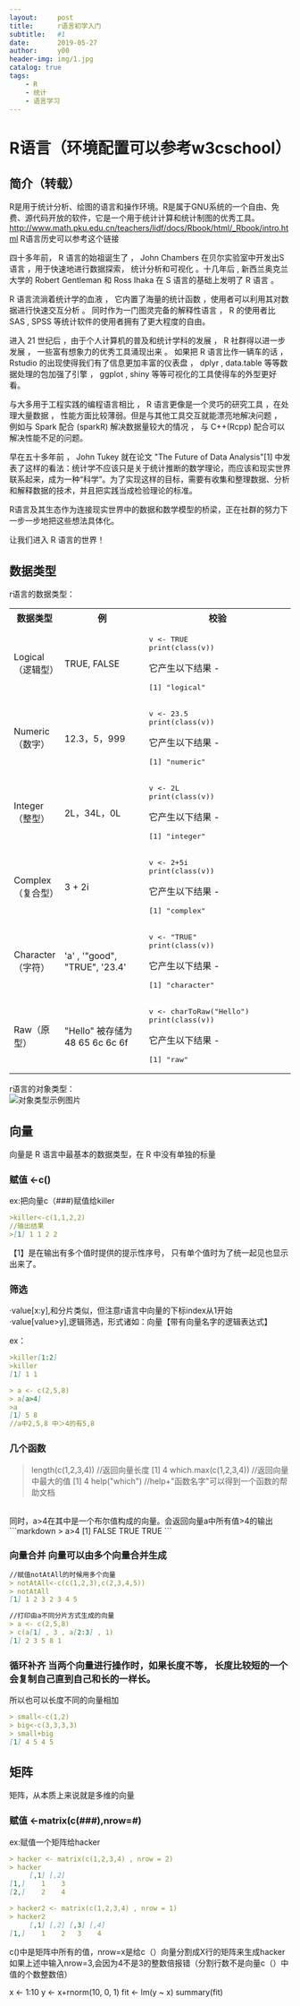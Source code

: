 ```yaml
---
layout:     post
title:      r语言初学入门
subtitle:   #1
date:       2019-05-27
author:     y00
header-img: img/1.jpg
catalog: true
tags:
    - R
    - 统计
    - 语言学习
---
```

# R语言（环境配置可以参考w3cschool）

## 简介（转载）
R是用于统计分析、绘图的语言和操作环境。R是属于GNU系统的一个自由、免费、源代码开放的软件，它是一个用于统计计算和统计制图的优秀工具。
http://www.math.pku.edu.cn/teachers/lidf/docs/Rbook/html/_Rbook/intro.html R语言历史可以参考这个链接


四十多年前， R 语言的始祖诞生了 ， John Chambers 在贝尔实验室中开发出S语言 ，用于快速地进行数据探索， 统计分析和可视化 。十几年后 , 新西兰奥克兰大学的 Robert Gentleman 和 Ross Ihaka 在 S 语言的基础上发明了 R 语言 。

R 语言流淌着统计学的血液 ， 它内置了海量的统计函数 ，使用者可以利用其对数据进行快速交互分析 。 同时作为一门图灵完备的解释性语言 ， R 的使用者比 SAS , SPSS 等统计软件的使用者拥有了更大程度的自由。

进入 21 世纪后 ，由于个人计算机的普及和统计学科的发展 ， R 社群得以进一步发展 ， 一些富有想象力的优秀工具涌现出来 。 如果把 R 语言比作一辆车的话 ， Rstudio 的出现使得我们有了信息更加丰富的仪表盘 ， dplyr , data.table 等等数据处理的包加强了引擎 ， ggplot , shiny 等等可视化的工具使得车的外型更好看。

与大多用于工程实践的编程语言相比 ， R 语言更像是一个灵巧的研究工具 ，在处理大量数据 ， 性能方面比较薄弱。但是与其他工具交互就能漂亮地解决问题 ， 例如与 Spark 配合 (sparkR) 解决数据量较大的情况 ， 与 C++(Rcpp) 配合可以解决性能不足的问题。

早在五十多年前 ， John Tukey 就在论文 "The Future of Data Analysis"[1] 中发表了这样的看法：统计学不应该只是关于统计推断的数学理论，而应该和现实世界联系起来，成为一种“科学”。为了实现这样的目标，需要有收集和整理数据、分析和解释数据的技术，并且把实践当成检验理论的标准。

R语言及其生态作为连接现实世界中的数据和数学模型的桥梁，正在社群的努力下一步一步地把这些想法具体化。

让我们进入 R 语言的世界！
## 数据类型
r语言的数据类型：
<table class="table table-bordered       "><tbody><tr><th style="width:16%">数据类型</th><th style="width:30%">例</th><th>校验</th></tr><tr><td style="vertical-align:middle;"><span>Logical（逻辑型）</span></td><td style="vertical-align:middle;"><span>TRUE, FALSE</span></td><td><pre class="prettyprint notranslate tryit">v &lt;- TRUE 
print(class(v))
</pre><p>它产生以下结果 - </p><pre class="result notranslate">[1] "logical" 
</pre></td></tr><tr><td style="vertical-align:middle;"><span>Numeric（数字）</span></td><td style="vertical-align:middle;">12.3，5，999</td><td><pre class="prettyprint notranslate tryit">v &lt;- 23.5
print(class(v))
</pre><p>它产生以下结果 - </p><pre class="result notranslate">[1] "numeric"
</pre></td></tr><tr><td style="vertical-align:middle;"><span>Integer（整型）</span></td><td style="vertical-align:middle;">2L，34L，0L</td><td><pre class="prettyprint notranslate tryit">v &lt;- 2L
print(class(v))
</pre><p>它产生以下结果 - </p><pre class="result notranslate">[1] "integer"
</pre></td></tr><tr><td style="vertical-align:middle;"><span>Complex（复合型）</span></td><td style="vertical-align:middle;"><span>3 + 2i</span></td><td><pre class="prettyprint notranslate tryit">v &lt;- 2+5i
print(class(v))
</pre><p>它产生以下结果 - </p><pre class="result notranslate">[1] "complex"
</pre></td></tr><tr><td style="vertical-align:middle;"><span>Character</span>（<span>字符</span>）</td><td style="vertical-align:middle;"><span>'a' , '"good", "TRUE", '23.4'</span></td><td><pre class="prettyprint notranslate tryit">v &lt;- "TRUE"
print(class(v))
</pre><p>它产生以下结果 - </p><pre class="result notranslate">[1] "character"
</pre></td></tr><tr><td style="vertical-align:middle;"><span>Raw（原型）</span></td><td style="vertical-align:middle;"><span>"Hello" 被存储为 48 65 6c 6c 6f</span></td><td><pre class="prettyprint notranslate tryit">v &lt;- charToRaw("Hello")
print(class(v))
</pre><p>它产生以下结果 - </p><pre class="result notranslate">[1] "raw" 
</pre></td></tr></tbody></table>

r语言的对象类型：
<br>
![对象类型示例图片](https://github.com/snowflowersnowflake/snowflowersnowflake.github.io/blob/master/img/r-op-ex.png)


## 向量
向量是 R 语言中最基本的数据类型，在 R 中没有单独的标量

### 赋值  <-c()
ex:把向量c（###)赋值给killer
```markdown
>killer<-c(1,1,2,2)
//输出结果
>[1] 1 1 2 2 
```
【1】是在输出有多个值时提供的提示性序号， 只有单个值时为了统一起见也显示出来了。

### 筛选 
·value[x:y],和分片类似，但注意r语言中向量的下标index从1开始 <br>
·value[value>y],逻辑筛选，形式诸如：向量【带有向量名字的逻辑表达式】 

ex：
```markdown
>killer[1:2]
>killer
[1] 1 1

> a <- c(2,5,8)
> a[a>4]
>a
[1] 5 8
//a中2,5,8 中＞4的有5,8
```
### 几个函数
> length(c(1,2,3,4)) //返回向量长度
[1] 4
> which.max(c(1,2,3,4)) //返回向量中最大的值
[1] 4
> help("which") //help+"函数名字"可以得到一个函数的帮助文档
 <br>
同时，a>4在其中是一个布尔值构成的向量。会返回向量a中所有值>4的输出
```markdown
> a>4
[1] FALSE  TRUE  TRUE
```

### 向量合并 向量可以由多个向量合并生成
```markdown
//赋值notAtAll的时候用多个向量
> notAtAll<-c(c(1,2,3),c(2,3,4,5))
> notAtAll
[1] 1 2 3 2 3 4 5

//打印由a不同分片方式生成的向量
> a <- c(2,5,8)
> c(a[1] , 3 , a[2:3] , 1)
[1] 2 3 5 8 1
```

### 循环补齐  当两个向量进行操作时，如果长度不等， 长度比较短的一个会复制自己直到自己和长的一样长。
所以也可以长度不同的向量相加
```markdown
> small<-c(1,2)
> big<-c(3,3,3,3)
> small+big
[1] 4 5 4 5
```

## 矩阵 
矩阵，从本质上来说就是多维的向量

### 赋值 <-matrix(c(###),nrow=#)
ex:赋值一个矩阵给hacker
```markdown
> hacker <- matrix(c(1,2,3,4) , nrow = 2)
> hacker
     [,1] [,2]
[1,]    1    3
[2,]    2    4

> hacker2 <- matrix(c(1,2,3,4) , nrow = 1)
> hacker2
     [,1] [,2] [,3] [,4] 
[1,]    1    2   3    4
```
c()中是矩阵中所有的值，nrow=x是给c（）向量分割成X行的矩阵来生成hacker <br>
如果上述中输入nrow=3,会因为4不是3的整数倍报错（分割行数不是向量c（）中值的个数整数倍）


x <- 1:10
y <- x+rnorm(10, 0, 1)
fit <- lm(y ~ x)
summary(fit)
 
